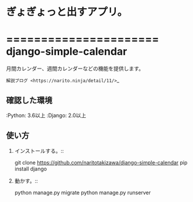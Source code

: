 # ぎょぎょっと出すアプリ。







======================
django-simple-calendar
======================

月間カレンダー、週間カレンダーなどの機能を提供します。

`解説ブログ <https://narito.ninja/detail/11/>`_

確認した環境
----------

:Python: 3.6以上
:Django: 2.0以上


使い方
-----
1. インストールする。::

    git clone https://github.com/naritotakizawa/django-simple-calendar
    pip install django

2. 動かす。::

    python manage.py migrate
    python manage.py runserver

